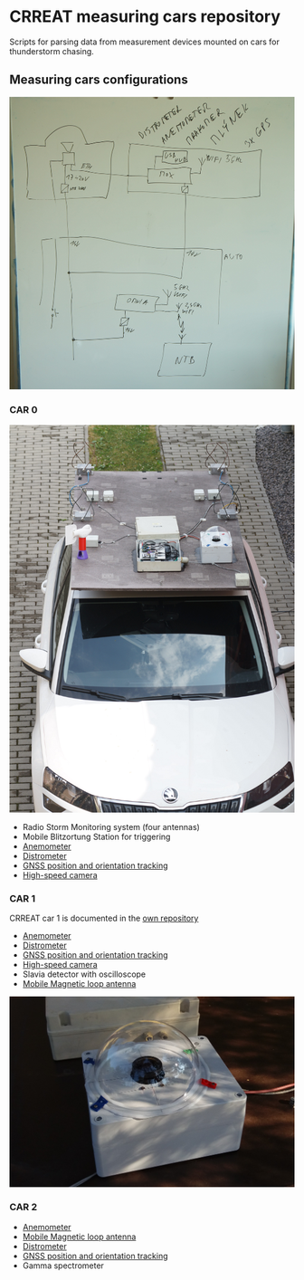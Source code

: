 # CRREAT measuring cars repository

Scripts for parsing data from measurement devices mounted on cars for thunderstorm chasing.


## Measuring cars configurations

![CRREAT CAR equipment connection](doc/img/Equipment_schematics.JPG)


### CAR 0

![CRREAT CAR 0 in action](doc/img/CRREAT_CAR0_2021.JPG)

  * Radio Storm Monitoring system  (four antennas)
  * Mobile Blitzortung Station for triggering
  * [Anemometer](https://github.com/mlab-modules/WINDGAUGE03)
  * [Distrometer](https://github.com/UniversalScientificTechnologies/DISTROMETER01)
  * [GNSS position and orientation tracking](https://github.com/ODZ-UJF-AV-CR/CRREAT_cars/tree/master/position_tracking)
  * [High-speed camera](https://github.com/ODZ-UJF-AV-CR/CRREAT_cars/tree/master/chronos_camera)


### CAR 1

CRREAT car 1 is documented in the [own repository](https://github.com/ODZ-UJF-AV-CR/auto1)

  * [Anemometer](https://github.com/mlab-modules/WINDGAUGE03)
  * [Distrometer](https://github.com/UniversalScientificTechnologies/DISTROMETER01)
  * [GNSS position and orientation tracking](https://github.com/ODZ-UJF-AV-CR/CRREAT_cars/tree/master/position_tracking)
  * [High-speed camera](https://github.com/ODZ-UJF-AV-CR/CRREAT_cars/tree/master/chronos_camera)
  * Slavia detector with oscilloscope
  * [Mobile Magnetic loop antenna](https://github.com/ODZ-UJF-AV-CR/CRREAT_cars/tree/master/magnetic_loop)

![High-speed whole sky camera](doc/img/high_speed_camera.jpg)


### CAR 2

  * [Anemometer](https://github.com/mlab-modules/WINDGAUGE03)
  * [Mobile Magnetic loop antenna](https://github.com/ODZ-UJF-AV-CR/CRREAT_cars/tree/master/magnetic_loop)
  * [Distrometer](https://github.com/UniversalScientificTechnologies/DISTROMETER01)
  * [GNSS position and orientation tracking](https://github.com/ODZ-UJF-AV-CR/CRREAT_cars/tree/master/position_tracking)
  * Gamma spectrometer
